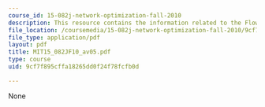 ```yaml
---
course_id: 15-082j-network-optimization-fall-2010
description: This resource contains the information related to the Flow decomposition.
file_location: /coursemedia/15-082j-network-optimization-fall-2010/9cf7f895cffa18265dd0f24f78fcfb0d_MIT15_082JF10_av05.pdf
file_type: application/pdf
layout: pdf
title: MIT15_082JF10_av05.pdf
type: course
uid: 9cf7f895cffa18265dd0f24f78fcfb0d

---
```

None